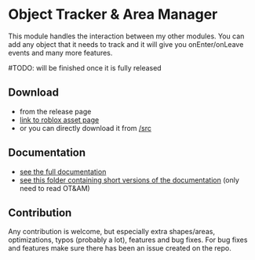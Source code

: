 # Object Tracker & Area Manager

This module handles the interaction between my other modules. You can add any object that it needs to track and it will give you onEnter/onLeave events and many more features.

\#TODO: will be finished once it is fully released

## Download 
- from the release page
- [link to roblox asset page](https://www.roblox.com/library/5692848707)
- or you can directly download it from [/src](src/)

## Documentation
- [see the full documentation](https://verdommeman.github.io/OT-AM/)
- [see this folder containing short versions of the documentation](docs/short/) (only need to read OT&AM)

## Contribution
Any contribution is welcome, but especially extra shapes/areas, optimizations, typos (probably a lot), features and bug fixes.
For bug fixes and features make sure there has been an issue created on the repo.
